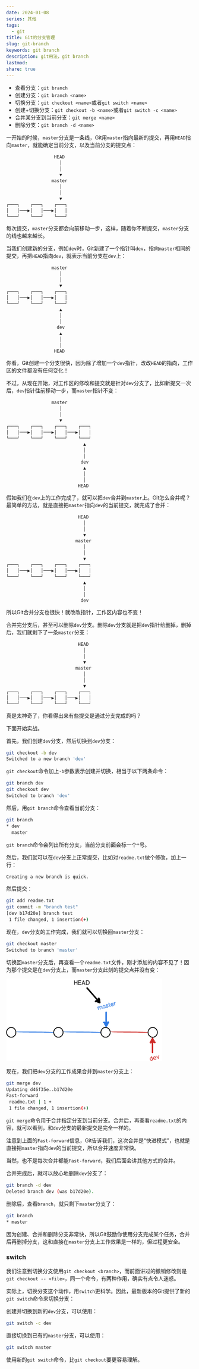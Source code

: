 ```yaml
---  
date: 2024-01-08  
series: 其他  
tags:  
  - git  
title: Git的分支管理  
slug: git-branch  
keywords: git branch  
description: git用法，git branch  
lastmod:   
share: true  
---  
```

  
- 查看分支：`git branch`  
- 创建分支：`git branch <name>`  
- 切换分支：`git checkout <name>`或者`git switch <name>`  
- 创建+切换分支：`git checkout -b <name>`或者`git switch -c <name>`  
- 合并某分支到当前分支：`git merge <name>`  
- 删除分支：`git branch -d <name>`  
  
一开始的时候，`master`分支是一条线，Git用`master`指向最新的提交，再用`HEAD`指向`master`，就能确定当前分支，以及当前分支的提交点：  
  
``` asciidoc  
                  HEAD  
                    │  
                    │  
                    ▼  
                 master  
                    │  
                    │  
                    ▼  
┌───┐    ┌───┐    ┌───┐  
│   │───▶│   │───▶│   │  
└───┘    └───┘    └───┘  
```  
  
每次提交，`master`分支都会向前移动一步，这样，随着你不断提交，`master`分支的线也越来越长。  
  
当我们创建新的分支，例如`dev`时，Git新建了一个指针叫`dev`，指向`master`相同的提交，再把`HEAD`指向`dev`，就表示当前分支在`dev`上：  
  
``` asciidoc  
                 master  
                    │  
                    │  
                    ▼  
┌───┐    ┌───┐    ┌───┐  
│   │───▶│   │───▶│   │  
└───┘    └───┘    └───┘  
                    ▲  
                    │  
                    │  
                   dev  
                    ▲  
                    │  
                    │  
                  HEAD  
```  
  
你看，Git创建一个分支很快，因为除了增加一个`dev`指针，改改`HEAD`的指向，工作区的文件都没有任何变化！  
  
不过，从现在开始，对工作区的修改和提交就是针对`dev`分支了，比如新提交一次后，`dev`指针往前移动一步，而`master`指针不变：  
  
``` asciidoc  
                 master  
                    │  
                    │  
                    ▼  
┌───┐    ┌───┐    ┌───┐    ┌───┐  
│   │───▶│   │───▶│   │───▶│   │  
└───┘    └───┘    └───┘    └───┘  
                             ▲  
                             │  
                             │  
                            dev  
                             ▲  
                             │  
                             │  
                           HEAD  
```  
  
假如我们在`dev`上的工作完成了，就可以把`dev`合并到`master`上。Git怎么合并呢？最简单的方法，就是直接把`master`指向`dev`的当前提交，就完成了合并：  
  
``` asciidoc  
                           HEAD  
                             │  
                             │  
                             ▼  
                          master  
                             │  
                             │  
                             ▼  
┌───┐    ┌───┐    ┌───┐    ┌───┐  
│   │───▶│   │───▶│   │───▶│   │  
└───┘    └───┘    └───┘    └───┘  
                             ▲  
                             │  
                             │  
                            dev  
```  
  
所以Git合并分支也很快！就改改指针，工作区内容也不变！  
  
合并完分支后，甚至可以删除`dev`分支。删除`dev`分支就是把`dev`指针给删掉，删掉后，我们就剩下了一条`master`分支：  
  
``` asciidoc  
                           HEAD  
                             │  
                             │  
                             ▼  
                          master  
                             │  
                             │  
                             ▼  
┌───┐    ┌───┐    ┌───┐    ┌───┐  
│   │───▶│   │───▶│   │───▶│   │  
└───┘    └───┘    └───┘    └───┘  
```  
  
真是太神奇了，你看得出来有些提交是通过分支完成的吗？  
  
下面开始实战。  
  
首先，我们创建`dev`分支，然后切换到`dev`分支：  
  
``` Bash  
git checkout -b dev  
Switched to a new branch 'dev'  
```  
  
`git checkout`命令加上`-b`参数表示创建并切换，相当于以下两条命令：  
  
``` Bash  
git branch dev  
git checkout dev  
Switched to branch 'dev'  
```  
  
然后，用`git branch`命令查看当前分支：  
  
``` Bash  
git branch  
* dev  
  master  
```  
  
`git branch`命令会列出所有分支，当前分支前面会标一个`*`号。  
  
然后，我们就可以在`dev`分支上正常提交，比如对`readme.txt`做个修改，加上一行：  
  
``` Bash  
Creating a new branch is quick.  
```  
  
然后提交：  
  
``` Bash  
git add readme.txt   
git commit -m "branch test"  
[dev b17d20e] branch test  
 1 file changed, 1 insertion(+)  
```  
  
现在，`dev`分支的工作完成，我们就可以切换回`master`分支：  
  
``` Bash  
git checkout master  
Switched to branch 'master'  
```  
  
切换回`master`分支后，再查看一个`readme.txt`文件，刚才添加的内容不见了！因为那个提交是在`dev`分支上，而`master`分支此刻的提交点并没有变：  
  
![git-branch.png](../../static/images/git-branch.png)  
  
现在，我们把`dev`分支的工作成果合并到`master`分支上：  
  
``` Bash  
git merge dev  
Updating d46f35e..b17d20e  
Fast-forward  
 readme.txt | 1 +  
 1 file changed, 1 insertion(+)  
```  
  
`git merge`命令用于合并指定分支到当前分支。合并后，再查看`readme.txt`的内容，就可以看到，和`dev`分支的最新提交是完全一样的。  
  
注意到上面的`Fast-forward`信息，Git告诉我们，这次合并是“快进模式”，也就是直接把`master`指向`dev`的当前提交，所以合并速度非常快。  
  
当然，也不是每次合并都能`Fast-forward`，我们后面会讲其他方式的合并。  
  
合并完成后，就可以放心地删除`dev`分支了：  
  
``` Bash  
git branch -d dev  
Deleted branch dev (was b17d20e).  
```  
  
删除后，查看`branch`，就只剩下`master`分支了：  
  
``` Bash  
git branch  
* master  
```  
  
因为创建、合并和删除分支非常快，所以Git鼓励你使用分支完成某个任务，合并后再删掉分支，这和直接在`master`分支上工作效果是一样的，但过程更安全。  
  
### switch  
  
我们注意到切换分支使用`git checkout <branch>`，而前面讲过的撤销修改则是`git checkout -- <file>`，同一个命令，有两种作用，确实有点令人迷惑。  
  
实际上，切换分支这个动作，用`switch`更科学。因此，最新版本的Git提供了新的`git switch`命令来切换分支：  
  
创建并切换到新的`dev`分支，可以使用：  
  
``` Bash  
git switch -c dev  
```  
  
直接切换到已有的`master`分支，可以使用：  
  
``` Bash  
git switch master  
```  
  
使用新的`git switch`命令，比`git checkout`要更容易理解。